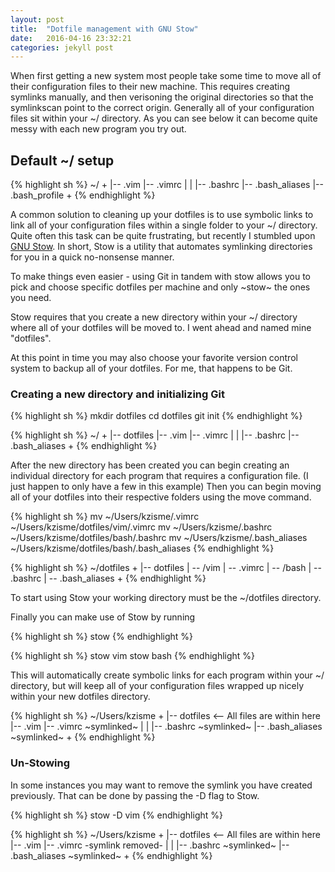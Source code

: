 ```yaml
---
layout: post
title:  "Dotfile management with GNU Stow"
date:   2016-04-16 23:32:21
categories: jekyll post
---
```


When first getting a new system most people take some time to move all of their configuration files to their new machine.  This requires creating symlinks manually, and then verisoning the original directories so that the symlinkscan point to the correct origin.  Generally all of your configuration files sit within your ~/ directory.  As you can see below it can become quite messy with each new program you try out.

## Default ~/ setup

{% highlight sh %}
~/
+
|-- .vim
|-- .vimrc
|
|
|-- .bashrc
|-- .bash_aliases
|-- .bash_profile
+
{% endhighlight %}

A common solution to cleaning up your dotfiles is to use symbolic links to
link all of your configuration files within a single folder to your ~/ directory.
Quite often this task can be quite frustrating, but recently I stumbled
upon [GNU Stow](https://www.gnu.org/software/stow/).  In short, Stow is a utility that automates
symlinking directories for you in a quick no-nonsense manner.

To make things even easier - using Git in tandem with stow allows you to pick
and choose specific dotfiles per machine and only ~stow~ the ones you need.  

Stow requires that you create a new directory within your ~/ directory where
all of your dotfiles will be moved to.  I went ahead and named mine
"dotfiles".

At this point in time you may also choose your favorite version control system to
backup all of your dotfiles.  For me, that happens to be Git.

### Creating a new directory and initializing Git

{% highlight sh %}
mkdir dotfiles 
cd dotfiles
git init
{% endhighlight %}


{% highlight sh %}
~/
+
|-- dotfiles
|-- .vim
|-- .vimrc
|
|
|-- .bashrc
|-- .bash_aliases
+
{% endhighlight %}

After the new directory has been created you can begin creating an
individual directory for each program that requires a configuration file.  (I
just happen to only have a few in this example)
Then you can begin moving all of your dotfiles into their respective folders
using the move command.

{% highlight sh %}
  mv ~/Users/kzisme/.vimrc ~/Users/kzisme/dotfiles/vim/.vimrc
  mv ~/Users/kzisme/.bashrc ~/Users/kzisme/dotfiles/bash/.bashrc
  mv ~/Users/kzisme/.bash_aliases ~/Users/kzisme/dotfiles/bash/.bash_aliases
{% endhighlight %}

{% highlight sh %}
~/dotfiles
+
|-- dotfiles
|   -- /vim
|       -- .vimrc
|   -- /bash
|       -- .bashrc
|       -- .bash_aliases
+
{% endhighlight %}

To start using Stow your working directory must be the ~/dotfiles directory.

Finally you can make use of Stow by running

{% highlight sh %}
stow <directoryname>
{% endhighlight %}

{% highlight sh %}
stow vim
stow bash
{% endhighlight %}

This will automatically create symbolic links for each program within your ~/
directory, but will keep all of your configuration files wrapped up nicely
within your new dotfiles directory.  

{% highlight sh %}
~/Users/kzisme
+
|-- dotfiles <-- All files are within here
|-- .vim
|-- .vimrc ~symlinked~
|
|
|-- .bashrc ~symlinked~
|-- .bash_aliases ~symlinked~
+
{% endhighlight %}

### Un-Stowing 
In some instances you may want to remove the symlink you have created
previously.  That can be done by passing the -D flag to Stow.

{% highlight sh %}
stow -D vim
{% endhighlight %}

{% highlight sh %}
~/Users/kzisme
+
|-- dotfiles <-- All files are within here
|-- .vim
|-- .vimrc -symlink removed-
|
|
|-- .bashrc ~symlinked~
|-- .bash_aliases ~symlinked~
+
{% endhighlight %}





